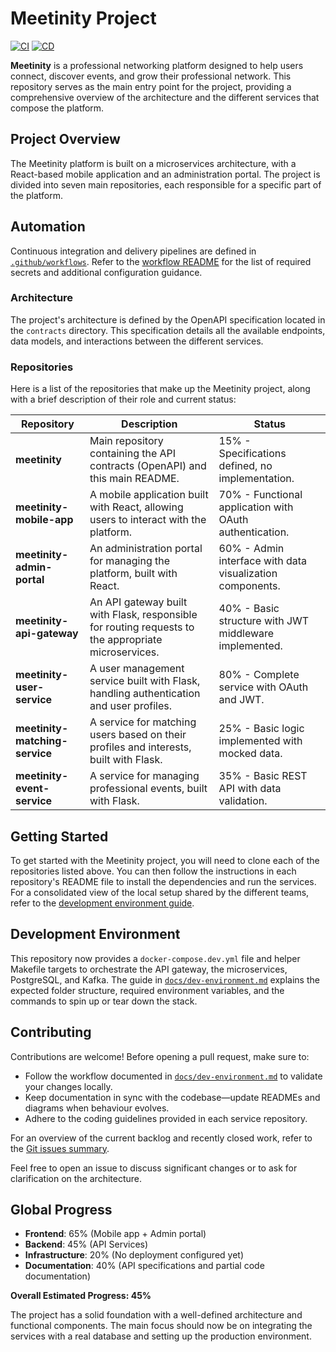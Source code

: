 # Meetinity Project

[![CI](https://github.com/meetinity/meetinity/actions/workflows/ci.yml/badge.svg)](https://github.com/meetinity/meetinity/actions/workflows/ci.yml)
[![CD](https://github.com/meetinity/meetinity/actions/workflows/cd.yml/badge.svg)](https://github.com/meetinity/meetinity/actions/workflows/cd.yml)

**Meetinity** is a professional networking platform designed to help users connect, discover events, and grow their professional network. This repository serves as the main entry point for the project, providing a comprehensive overview of the architecture and the different services that compose the platform.

## Project Overview

The Meetinity platform is built on a microservices architecture, with a React-based mobile application and an administration portal. The project is divided into seven main repositories, each responsible for a specific part of the platform.

## Automation

Continuous integration and delivery pipelines are defined in [`.github/workflows`](.github/workflows). Refer to the [workflow README](.github/workflows/README.md) for the list of required secrets and additional configuration guidance.

### Architecture

The project's architecture is defined by the OpenAPI specification located in the `contracts` directory. This specification details all the available endpoints, data models, and interactions between the different services.

### Repositories

Here is a list of the repositories that make up the Meetinity project, along with a brief description of their role and current status:

| Repository | Description | Status |
|---|---|---|
| **meetinity** | Main repository containing the API contracts (OpenAPI) and this main README. | 15% - Specifications defined, no implementation. |
| **meetinity-mobile-app** | A mobile application built with React, allowing users to interact with the platform. | 70% - Functional application with OAuth authentication. |
| **meetinity-admin-portal** | An administration portal for managing the platform, built with React. | 60% - Admin interface with data visualization components. |
| **meetinity-api-gateway** | An API gateway built with Flask, responsible for routing requests to the appropriate microservices. | 40% - Basic structure with JWT middleware implemented. |
| **meetinity-user-service** | A user management service built with Flask, handling authentication and user profiles. | 80% - Complete service with OAuth and JWT. |
| **meetinity-matching-service** | A service for matching users based on their profiles and interests, built with Flask. | 25% - Basic logic implemented with mocked data. |
| **meetinity-event-service** | A service for managing professional events, built with Flask. | 35% - Basic REST API with data validation. |

## Getting Started

To get started with the Meetinity project, you will need to clone each of the repositories listed above. You can then follow the instructions in each repository's README file to install the dependencies and run the services. For a consolidated view of the local setup shared by the different teams, refer to the [development environment guide](docs/dev-environment.md).

## Development Environment

This repository now provides a `docker-compose.dev.yml` file and helper Makefile targets to orchestrate the API gateway, the microservices, PostgreSQL, and Kafka. The guide in [`docs/dev-environment.md`](docs/dev-environment.md) explains the expected folder structure, required environment variables, and the commands to spin up or tear down the stack.

## Contributing

Contributions are welcome! Before opening a pull request, make sure to:

- Follow the workflow documented in [`docs/dev-environment.md`](docs/dev-environment.md) to validate your changes locally.
- Keep documentation in sync with the codebase—update READMEs and diagrams when behaviour evolves.
- Adhere to the coding guidelines provided in each service repository.

For an overview of the current backlog and recently closed work, refer to the [Git issues summary](docs/issues.md).

Feel free to open an issue to discuss significant changes or to ask for clarification on the architecture.

## Global Progress

- **Frontend**: 65% (Mobile app + Admin portal)
- **Backend**: 45% (API Services)
- **Infrastructure**: 20% (No deployment configured yet)
- **Documentation**: 40% (API specifications and partial code documentation)

**Overall Estimated Progress: 45%**

The project has a solid foundation with a well-defined architecture and functional components. The main focus should now be on integrating the services with a real database and setting up the production environment.


